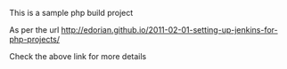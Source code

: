 This is a sample php build project

As per the url http://edorian.github.io/2011-02-01-setting-up-jenkins-for-php-projects/

Check the above link for more details
